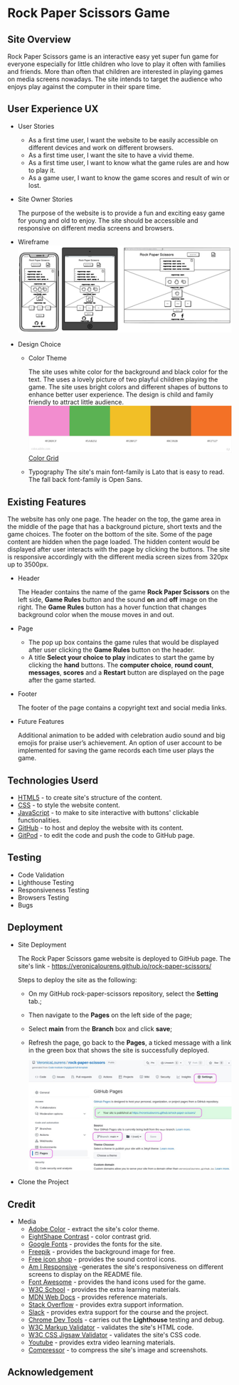 # Rock Paper Scissors Game

## Site Overview

Rock Paper Scissors game is an interactive easy yet super fun game for everyone especially for little children who love to play it often with families and friends. More than often that children are interested in playing games on media screens nowadays. The site intends to target the audience who enjoys play against the computer in their spare time. 

## User Experience UX
* User Stories
  * As a first time user, I want the website to be easily accessible on different devices and work on different browsers.
  * As a first time user, I want the site to have a vivid theme.
  * As a first time user, I want to know what the game rules are and how to play it.
  * As a game user, I want to know the game scores and result of win or lost.
* Site Owner Stories
  
    The purpose of the website is to provide a fun and exciting easy game for young and old to enjoy. The site should be accessible and responsive on different media screens and browsers.
* Wireframe
  ![Rock Paper Scissors](assets/image/wireframe.jpg)
* Design Choice
  * Color Theme
  
      The site uses white color for the background and black color for the text. The uses a lovely picture of two playful children playing the game. The site uses bright colors and different shapes of buttons to enhance better user experience. The design is child and family friendly to attract little audience.
      ![Color Theme](assets/image/colortheme.jpg)
      [Color Grid](assets/image/colorgrid.jpg)

  * Typography
      The site's main font-family is Lato that is easy to read. The fall back font-family is Open Sans.

## Existing Features
The website has only one page. The header on the top, the game area in the middle of the page that has a background picture, short texts and the game choices. The footer on the bottom of the site. Some of the page content are hidden when the page loaded. The hidden content would be displayed after user interacts with the page by clicking the buttons. The site is responsive accordingly with the different media screen sizes from 320px up to 3500px.
* Header
  
  The Header contains the name of the game **Rock Paper Scissors** on the left side, **Game Rules** button and the sound **on** and **off** image on the right. The **Game Rules** button has a hover function that changes background color when the mouse moves in and out.
* Page 

  * The pop up box contains the game rules that would be displayed after user clicking the **Game Rules** button on the header.
  * A title **Select your choice to play** indicates to start the game by clicking the **hand** buttons. The **computer choice**, **round count**, **messages**, **scores**  and a **Restart** button are displayed on the page after the game started.


* Footer
  
  The footer of the page contains a copyright text and social media links.

* Future Features

  Additional animation to be added with celebration audio sound and big emojis for praise user’s achievement. An option of user account to be implemented for saving the game records each time user plays the game.

## Technologies Userd
* [HTML5]() - to create site's structure of the content.
* [CSS]() - to style the website content.
* [JavaScript]() - to make to site interactive with buttons' clickable functionalities.
* [GitHub]() - to host and deploy the website with its content.
* [GitPod]() - to edit the code and push the code to GitHub page.
## Testing
* Code Validation
* Lighthouse Testing
* Responsiveness Testing
* Browsers Testing
* Bugs

## Deployment
* Site Deployment
  
  The Rock Paper Scissors game website is deployed to GitHub page. The site's link -  https://veronicalourens.github.io/rock-paper-scissors/

  Steps to deploy the site as the following:
   * On my GitHub rock-paper-scissors repository, select the **Setting** tab.;
   * Then navigate to the **Pages** on the left side of the page;
   * Select **main** from the **Branch** box and click **save**;
   * Refresh the page, go back to the **Pages**, a ticked message with a link in the green box that shows the site is successfully deployed.
      
      ![GitHub deployment](assets/screenshots/deploymnt.jpg)



* Clone the Project

## Credit
* Media
  * [Adobe Color](https://color.adobe.com/create/color-wheel) - extract the site's color theme.
  * [EightShape Contrast](https://contrast-grid.eightshapes.com/) - color contrast grid.
  * [Google Fonts](https://fonts.google.com/specimen/Lato#standard-styles) - provides the fonts for the site.
  * [Freepik](https://www.freepik.com/) - provides the background image for free.
  * [Free icon shop](https://freeiconshop.com/) - provides the sound control icons.
  * [Am I Responsive]() -generates the site's responsiveness on different screens to display on the README file.
  * [Font Awesome]() - provides the hand icons used for the game.
  * [W3C School]() - provides the extra learning materials.
  * [MDN Web Docs]() - provides reference materials.
  * [Stack Overflow]() - provides extra support information.
  * [Slack]() - provides extra support for the course and the project.
  * [Chrome Dev Tools]() - carries out the **Lighthouse** testing and debug.
  * [W3C Markup Validator]() - validates the site's HTML code.
  * [W3C CSS Jigsaw Validator]() - validates the site's CSS code.
  * [Youtube]() - provides extra video learning materials.
  * [Compressor]() - to compress the site's image and screenshots.
## Acknowledgement